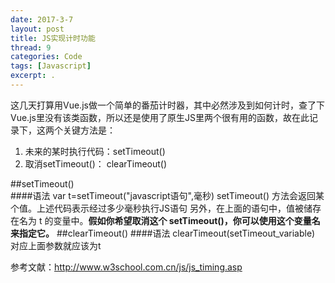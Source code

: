 ```yaml
---
date: 2017-3-7
layout: post
title: JS实现计时功能
thread: 9
categories: Code
tags: [Javascript]
excerpt: .
---
```


这几天打算用Vue.js做一个简单的番茄计时器，其中必然涉及到如何计时，查了下Vue.js里没有该类函数，所以还是使用了原生JS里两个很有用的函数，故在此记录下，这两个关键方法是：
1. 未来的某时执行代码：setTimeout()     
2. 取消setTimeout()： clearTimeout()     

##setTimeout()     
####语法
    var t=setTimeout("javascript语句",毫秒)
setTimeout() 方法会返回某个值。上述代码表示经过多少毫秒执行JS语句
另外，在上面的语句中，值被储存在名为 t 的变量中。**假如你希望取消这个 setTimeout()，你可以使用这个变量名来指定它。**
##clearTimeout()
####语法
    clearTimeout(setTimeout_variable)
对应上面参数就应该为t

参考文献：http://www.w3school.com.cn/js/js_timing.asp